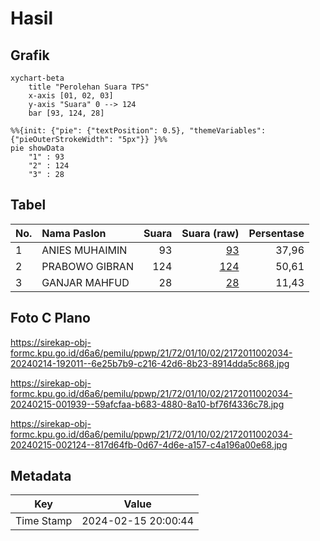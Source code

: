 # Hasil

## Grafik

```mermaid
xychart-beta
    title "Perolehan Suara TPS"
    x-axis [01, 02, 03]
    y-axis "Suara" 0 --> 124
    bar [93, 124, 28]
```

```mermaid
%%{init: {"pie": {"textPosition": 0.5}, "themeVariables": {"pieOuterStrokeWidth": "5px"}} }%%
pie showData
    "1" : 93
    "2" : 124
    "3" : 28
```

## Tabel

| No. | Nama Paslon    | Suara | Suara (raw) | Persentase |
|:--- |:-------------- | -----:| -----------:| ----------:|
| 1   | ANIES MUHAIMIN | 93    | [93][p-1]   | 37,96      |
| 2   | PRABOWO GIBRAN | 124   | [124][p-2]  | 50,61      |
| 3   | GANJAR MAHFUD  | 28    | [28][p-3]   | 11,43      |


[p-1]: https://github.com/gigit-pemilu/pemilu-2024-21-kepulauan-riau/blob/main/pilpres/hitung-suara/sub/21-kepulauan-riau/sub/72-kota-tanjung-pinang/sub/01-tanjung-pinang-barat/sub/1002-kemboja/sub/034-tps/sub/paslon-1.txt
[p-2]: https://github.com/gigit-pemilu/pemilu-2024-21-kepulauan-riau/blob/main/pilpres/hitung-suara/sub/21-kepulauan-riau/sub/72-kota-tanjung-pinang/sub/01-tanjung-pinang-barat/sub/1002-kemboja/sub/034-tps/sub/paslon-2.txt
[p-3]: https://github.com/gigit-pemilu/pemilu-2024-21-kepulauan-riau/blob/main/pilpres/hitung-suara/sub/21-kepulauan-riau/sub/72-kota-tanjung-pinang/sub/01-tanjung-pinang-barat/sub/1002-kemboja/sub/034-tps/sub/paslon-3.txt

## Foto C Plano

https://sirekap-obj-formc.kpu.go.id/d6a6/pemilu/ppwp/21/72/01/10/02/2172011002034-20240214-192011--6e25b7b9-c216-42d6-8b23-8914dda5c868.jpg

https://sirekap-obj-formc.kpu.go.id/d6a6/pemilu/ppwp/21/72/01/10/02/2172011002034-20240215-001939--59afcfaa-b683-4880-8a10-bf76f4336c78.jpg

https://sirekap-obj-formc.kpu.go.id/d6a6/pemilu/ppwp/21/72/01/10/02/2172011002034-20240215-002124--817d64fb-0d67-4d6e-a157-c4a196a00e68.jpg


## Metadata

| Key        | Value               |
| ---------- | ------------------- |
| Time Stamp | 2024-02-15 20:00:44 |



